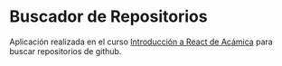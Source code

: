 # Buscador de Repositorios

Aplicación realizada en el curso [Introducción a React de Acámica](https://globant.acamica.com/clases/2136/introduccion-a-react/) para buscar repositorios de github.

